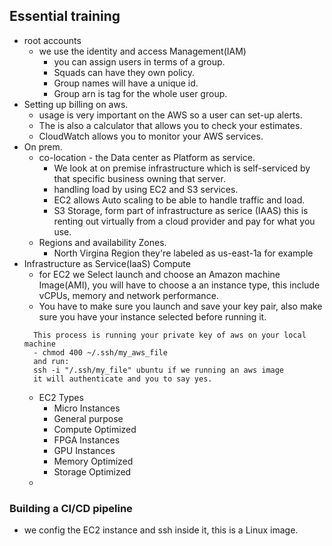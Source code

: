 ## Essential training

- root accounts
  - we use the identity and access Management(IAM)
    - you can assign users in terms of a group.
    - Squads can have they own policy.
    - Group names will have a unique id.
    - Group arn is tag for the whole user group.
- Setting up billing on aws.
  - usage is very important on the AWS so a user can set-up alerts.
  - The is also a calculator that allows you to check your estimates.
  - CloudWatch allows you to monitor your AWS services.
- On prem.
  - co-location - the Data center as Platform as service.
    - We look at on premise infrastructure which is self-serviced by that specific business owning that server.
    - handling load by using EC2 and S3 services.
    - EC2 allows Auto scaling to be able to handle traffic and load.
    - S3 Storage, form part of infrastructure as serice (IAAS) this is renting out virtually from a cloud provider and pay for what you use.
  - Regions and availability Zones.
    - North Virgina Region they're labeled as us-east-1a for example
- Infrastructure as Service(IaaS) Compute
  - for EC2 we Select launch and choose an Amazon machine Image(AMI), you will have to choose a an instance type, this include vCPUs, memory and network performance.
  - You have to make sure you launch and save your key pair, also make sure you have your instance selected before running it.
  ~~~
    This process is running your private key of aws on your local machine
    - chmod 400 ~/.ssh/my_aws_file
    and run:
    ssh -i "/.ssh/my_file" ubuntu if we running an aws image
    it will authenticate and you to say yes.
  ~~~
  - EC2 Types
    - Micro Instances
    - General purpose
    - Compute Optimized
    - FPGA Instances
    - GPU Instances
    - Memory Optimized
    - Storage Optimized
  -

### Building a CI/CD pipeline
* we config the EC2 instance and ssh inside it, this is a Linux image.

















